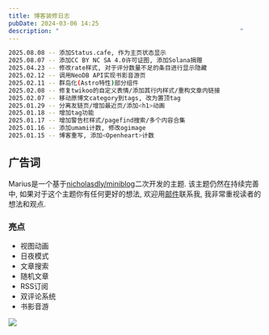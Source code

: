 ```yaml
---
title: 博客装修日志
pubDate: 2024-03-06 14:25
description: "                                                  "
---
```

```bash
2025.08.08 -- 添加Status.cafe, 作为主页状态显示
2025.08.07 -- 添加CC BY NC SA 4.0许可证图, 添加Solana捐赠
2025.04.23 -- 修改rate样式, 对于评分数量不足的条目进行显示隐藏
2025.02.12 -- 调用NeoDB API实现书影音游页
2025.02.11 -- 群岛化(Astro特性)部分组件
2025.02.08 -- 修复twikoo的自定义表情/添加其行内样式/重构文章内链接
2025.02.07 -- 移动原博文category到tags, 改为置顶tag
2025.01.29 -- 分离友链页/增加最近页/添加<h1>动画
2025.01.18 -- 增加tag功能
2025.01.17 -- 增加警告栏样式/pagefind搜索/多个内容合集
2025.01.16 -- 添加umami计数, 修改ogimage
2025.01.15 -- 博客重写, 添加<Openheart>计数
```

## 广告词
Marius是一个基于[nicholasdly/miniblog](https://github.com/nicholasdly/miniblog)二次开发的主题. 该主题仍然在持续完善中, 如果对于这个主题你有任何更好的想法, 欢迎用[邮件](mailto:contact@asyncx.top)联系我, 我非常重视读者的想法和观点.

### 亮点
- 视图动画
- 日夜模式
- 文章搜索
- 随机文章
- RSS订阅
- 双评论系统
- 书影音游

![](https://r2.asyncx.top/2025/02/11/202502111001787.webp)